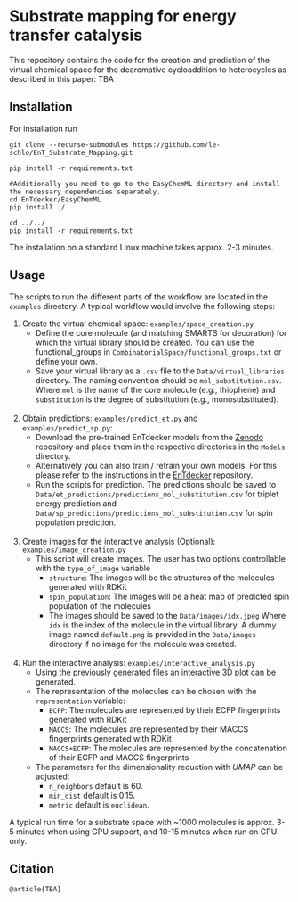 # Substrate mapping for energy transfer catalysis

This repository contains the code for the creation and prediction of the virtual chemical space for the dearomative cycloaddition to heterocycles as described in this paper: TBA

<!---
<p align="center">
<img src="TOC.png" width="60%" />
</p>
-->

## Installation
For installation run
```
git clone --recurse-submodules https://github.com/le-schlo/EnT_Substrate_Mapping.git

pip install -r requirements.txt

#Additionally you need to go to the EasyChemML directory and install the necessary dependencies separately.
cd EnTdecker/EasyChemML
pip install ./

cd ../../
pip install -r requirements.txt
```
The installation on a standard Linux machine takes approx. 2-3 minutes.

## Usage
The scripts to run the different parts of the workflow are located in the `examples` directory.
A typical workflow would involve the following steps:
1. Create the virtual chemical space: `examples/space_creation.py`
   - Define the core molecule (and matching SMARTS for decoration) for which the virtual library should be created. You can use the functional_groups in `CombinatorialSpace/functional_groups.txt` or define your own.
   - Save your virtual library as a `.csv` file to the `Data/virtual_libraries` directory. The naming convention should be `mol_substitution.csv`. Where `mol` is the name of the core molecule (e.g., thiophene) and `substitution` is the degree of substitution (e.g., monosubstituted).
   <br/><br/>
2. Obtain predictions: `examples/predict_et.py` and `examples/predict_sp.py`:
   - Download the pre-trained EnTdecker models from the [Zenodo](https://zenodo.org/records/10391170) repository and place them in the respective directories in the `Models` directory.
   - Alternatively you can also train / retrain your own models. For this please refer to the instructions in the [EnTdecker](https://github.com/le-schlo/EnTdecker) repository.
   - Run the scripts for prediction. The predictions should be saved to `Data/et_predictions/predictions_mol_substitution.csv` for triplet energy prediction and `Data/sp_predictions/predictions_mol_substitution.csv` for spin population prediction.
   <br/><br/>
3. Create images for the interactive analysis (Optional): `examples/image_creation.py`
   - This script will create images. The user has two options controllable with the `type_of_image` variable
     - `structure`: The images will be the structures of the molecules generated with RDKit
     - `spin_population`: The images will be a heat map of predicted spin population of the molecules
     - The images should be saved to the `Data/images/idx.jpeg` Where `idx` is the index of the molecule in the virtual library. A dummy image named `default.png` is provided in the `Data/images` directory if no image for the molecule was created.
<br/><br/>
4. Run the interactive analysis: `examples/interactive_analysis.py`
   - Using the previously generated files an interactive 3D plot can be generated.
   - The representation of the molecules can be chosen with the `representation` variable:
     - `ECFP`: The molecules are represented by their ECFP fingerprints generated with RDKit
     - `MACCS`: The molecules are represented by their MACCS fingerprints generated with RDKit
     - `MACCS+ECFP`: The molecules are represented by the concatenation of their ECFP and MACCS fingerprints
   - The parameters for the dimensionality reduction with _UMAP_ can be adjusted:
     - `n_neighbors` default is 60. 
     - `min_dist` default is 0.15.
     - `metric` default is `euclidean`.

A typical run time for a substrate space with ~1000 molecules is approx. 3-5 minutes when using GPU support, and 10-15 minutes when run on CPU only.
## Citation
```
@article{TBA}
```
